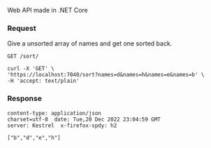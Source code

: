 Web API made in .NET Core


### Request
Give a unsorted array of names and get one sorted back.


`GET /sort/`

    curl -X 'GET' \
    'https://localhost:7040/sort?names=d&names=h&names=e&names=b' \
    -H 'accept: text/plain'
  
  
 ### Response
  
    content-type: application/json
    charset=utf-8  date: Tue,20 Dec 2022 23:04:59 GMT  
    server: Kestrel  x-firefox-spdy: h2 
  
    ["b","d","e","h"]
